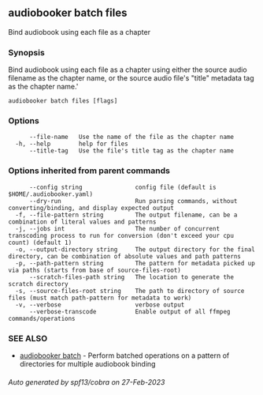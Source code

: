 ## audiobooker batch files

Bind audiobook using each file as a chapter

### Synopsis

Bind audiobook using each file as a chapter using either the source audio filename as the chapter name, or the source audio file's "title" metadata tag as the chapter name.'

```
audiobooker batch files [flags]
```

### Options

```
      --file-name   Use the name of the file as the chapter name
  -h, --help        help for files
      --title-tag   Use the file's title tag as the chapter name
```

### Options inherited from parent commands

```
      --config string               config file (default is $HOME/.audiobooker.yaml)
      --dry-run                     Run parsing commands, without converting/binding, and display expected output
  -f, --file-pattern string         The output filename, can be a combination of literal values and patterns
  -j, --jobs int                    The number of concurrent transcoding process to run for conversion (don't exceed your cpu count) (default 1)
  -o, --output-directory string     The output directory for the final directory, can be combination of absolute values and path patterns
  -p, --path-pattern string         The pattern for metadata picked up via paths (starts from base of source-files-root)
      --scratch-files-path string   The location to generate the scratch directory
  -s, --source-files-root string    The path to directory of source files (must match path-pattern for metadata to work)
  -v, --verbose                     verbose output
      --verbose-transcode           Enable output of all ffmpeg commands/operations
```

### SEE ALSO

* [audiobooker batch](audiobooker_batch.md)	 - Perform batched operations on a pattern of directories for multiple audiobook binding

###### Auto generated by spf13/cobra on 27-Feb-2023
